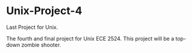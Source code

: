 # Unix-Project-4
Last Project for Unix.

The fourth and final project for Unix ECE 2524. 
This project will be a top-down zombie shooter. 
